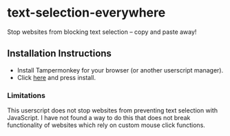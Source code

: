 # text-selection-everywhere
Stop websites from blocking text selection – copy and paste away!



## Installation Instructions
- Install Tampermonkey for your browser (or another userscript manager).
- Click [here](https://github.com/microcoded/text-selection-everywhere/raw/main/Text%20Selection%20Everywhere.user.js) and press install.

### Limitations
This userscript does not stop websites from preventing text selection with JavaScript. I have not found a way to do this that does not break functionality of websites which rely on custom mouse click functions.
